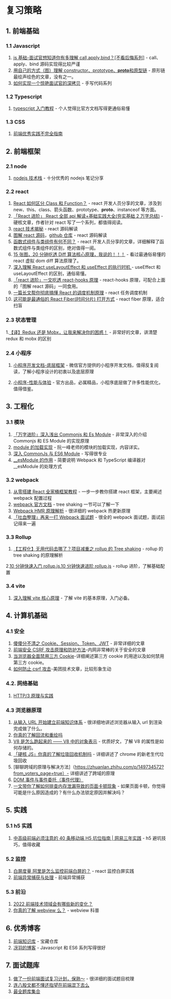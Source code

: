 # 复习策略

## 1. 前端基础

### 1.1 Javascript

1. [js 基础-面试官想知道你有多理解 call,apply,bind？[不看后悔系列]](https://juejin.cn/post/6844903906279964686) - call、apply、bind 源码实现得比较严谨
2. [用自己的方式（图）理解 constructor、prototype、**proto**和原型链](https://juejin.cn/post/6844903837623386126) - 原形链最绘声绘色的文章，没有之一。
3. [如何实现一个惊艳面试官的深拷贝](https://juejin.cn/post/6844903929705136141) - 手写代码系列

### 1.2 Typescript

1. [typescript 入门教程](https://ts.xcatliu.com/introduction/index.html) - 个人觉得比官方文档写得更通俗易懂

### 1.3 CSS

1. [前端优秀实践不完全指南](https://juejin.cn/post/6932647134944886797)

## 2. 前端框架

### 2.1 node

1. [nodejs 技术栈](https://www.nodejs.red/#/) - 十分优秀的 nodejs 笔记分享

### 2.2 react

1. [React 如何区分 Class 和 Function？](https://overreacted.io/zh-hans/how-does-react-tell-a-class-from-a-function/) - react 开发人员分享的文章，涉及到 new、this、class、箭头函数、prototype、**proto**、instanceof 等方面。
2. [「React 进阶」 React 全部 api 解读+基础实践大全(夯实基础 2 万字总结)](https://juejin.cn/post/6950063294270930980#heading-41) - 硬核文章，作者针对 react 写了一个系列，都值得阅读。
3. [react 技术揭秘](https://react.iamkasong.com/) - react 源码解读
4. [图解 react 源码](https://7kms.github.io/react-illustration-series/)，[github 仓库](https://github.com/7kms/react-illustration-series) - react 源码解读
5. [函数式组件与类组件有何不同？](https://overreacted.io/zh-hans/how-are-function-components-different-from-classes/) - react 开发人员分享的文章，详细解释了函数式组件与类组件的区别，绝对值得一阅。
6. [15 张图，20 分钟吃透 Diff 算法核心原理，我说的！！！](https://juejin.cn/post/6994959998283907102#comment) - 看过最通俗易懂的 react 虚拟 dom diff 算法原理了。
7. [深入理解 React useLayoutEffect 和 useEffect 的执行时机 ](https://www.cnblogs.com/iheyunfei/p/13065047.html) - useEffect 和 useLayoutEffect 的区别，通俗易懂。
8. [「react 进阶」一文吃透 react-hooks 原理](https://juejin.cn/post/6944863057000529933) - react-hooks 原理，可配合上面的「图解 react 源码」一同食用。
9. [一篇长文帮你彻底搞懂 React 的调度机制原理](https://segmentfault.com/a/1190000039101758) - react 任务调度机制
10. [这可能是最通俗的 React Fiber(时间分片) 打开方式](https://juejin.cn/post/6844903975112671239) - react fiber 原理，适合扫盲

### 2.3 状态管理

1.[【译】Redux 还是 Mobx，让我来解决你的困惑！](https://segmentfault.com/a/1190000011148981) - 非常好的文章，讲清楚 redux 和 mobx 的区别

### 2.4 小程序

1. [小程序开发文档-底层框架](https://developers.weixin.qq.com/ebook?action=get_post_info&docid=0000e82f924ca0bb00869a5de5ec0a) - 微信官方提供的小程序开发文档，值得反复阅读，了解小程序设计的初衷以及底层原理

2. [小程序-性能与体验](https://developers.weixin.qq.com/miniprogram/dev/framework/performance/tips/start.html) - 官方出品，必属精品，小程序底层做了许多性能优化，值得借鉴。

## 3. 工程化

### 3.1 模块

1. [「万字进阶」深入浅出 Commonjs 和 Es Module](https://juejin.cn/post/6994224541312483336) - 非常深入的介绍 Commonjs 和 ES Module 的实现原理
2. [module 的加载实现](https://es6.ruanyifeng.com/#docs/module-loader) - 阮一峰老师的模块的加载实现，内容详实。
3. [深入 CommonJs 与 ES6 Module](https://segmentfault.com/a/1190000017878394) - 写得很专业
4. [\_\_esModule 的作用](https://toyobayashi.github.io/2020/06/29/ESModule/) - 简要说明 Webpack 和 TypeScript 编译器对 \_\_esModule 的处理方式

### 3.2 webpack

1. [从零搭建 React 全家桶框架教程](https://github.com/brickspert/blog/issues/1) - 一步一步教你搭建 react 框架，主要阐述 webpack 配置过程
2. [webpack 官方文档](https://webpack.docschina.org/guides/tree-shaking/) - tree shaking 一节可以了解一下
3. [Webpack HMR 原理解析](https://zhuanlan.zhihu.com/p/30669007) - 很详细的 webpack 热更新原理
4. [「吐血整理」再来一打 Webpack 面试题](https://juejin.cn/post/6844904094281236487) - 很全的 webpack 面试题，面试前记得来一遍

### 3.3 Rollup

1. [【工程化】无用代码去哪了？项目减重之 rollup 的 Tree shaking](https://jishuin.proginn.com/p/763bfbd5c646) - rollup 的 tree shaking 的原理解析

2.[10 分钟快速入门 rollup.js](https://www.imooc.com/article/262083),[10 分钟快速进阶 rollup.js](https://www.imooc.com/article/263597) - rollup 进阶，了解基础配置

### 3.4 vite

1. [深入理解 vite 核心原理](https://juejin.cn/post/7064853960636989454) - 了解 vite 的基本原理，入门必备。

## 4. 计算机基础

### 4.1 安全

1. [傻傻分不清之 Cookie、Session、Token、JWT](https://juejin.cn/post/6844904034181070861) - 非常详细的文章
2. [前端安全 CSRF 攻击原理和防护方法](https://km.woa.com/group/502/articles/show/512126?kmref=vkm_top10_list)-内网非常棒的关于安全的文章
3. [当浏览器全面禁用三方 Cookie](https://juejin.cn/post/6844904128557105166)-详细阐述第三方 cookie 的用途以及如何禁用第三方 cookie。
4. [如何防止 csrf 攻击](https://tech.meituan.com/2018/10/11/fe-security-csrf.html)-美团技术文章，比较形象生动

### 4.2. 网络基础

1. [HTTP/3 原理与实践](https://mp.weixin.qq.com/s/iF0wbV5o7HVjGG_Cb-RcOg)

### 4.3 浏览器原理

1. [从输入 URL 开始建立前端知识体系](https://juejin.cn/post/6935232082482298911) - 很详细地讲述浏览器从输入 url 到渲染完成做了什么。
2. [你真的了解回流和重绘吗](https://juejin.cn/post/6844903779700047885)
3. [V8 是怎么跑起来的 —— V8 中的对象表示](https://www.cnblogs.com/chargeworld/p/12236848.html) - 优质好文，了解 V8 的属性是如何存储的。
4. [「硬核 JS」你真的了解垃圾回收机制吗](https://juejin.cn/post/6981588276356317214) - 详细讲述了 chrome 的新老生代垃圾回收
5. [聊聊跨域的原理与解决方法]（https://zhuanlan.zhihu.com/p/149734572?from_voters_page=true）- 详细讲述了跨域的原理
6. [DOM 事件与事件委托（事件代理）](https://zhuanlan.zhihu.com/p/176515098)
7. [一文带你了解如何排查内存泄漏导致的页面卡顿现象](https://juejin.cn/post/6947841638118998029) - 如果页面卡顿，你觉得可能是什么原因造成的？有什么办法锁定原因并解决吗？

## 5. 实践

### 5.1 h5 实践

1. [中高级前端必须注意的 40 条移动端 H5 坑位指南 | 网易三年实践](https://juejin.cn/post/6921886428158754829#heading-19) - h5 避坑技巧，值得收藏

### 5.2 监控

1. [白屏度量 阿里是怎么监控前端白屏的？](https://mp.weixin.qq.com/s/kP2uwtjh3f8n3uMNKyc__A) - react 监控白屏实践
2. [前端异常捕获与处理](https://juejin.cn/post/6932620551827488775) - 前端异常捕获

### 5.3 前沿

1. [2022 前端技术领域会有哪些新的变化？](https://www.zhihu.com/question/493891614/answer/2308096700)
2. [你真的了解 webview 么？](https://zhuanlan.zhihu.com/p/58691238) - webview 科普

## 6. 优秀博客

1. [前端知识库](https://www.html5iq.com/6010198a9ab55c133a95671a.html) - 宝藏仓库
2. [冴羽的博客](https://github.com/mqyqingfeng/Blog) - Javascript 和 ES6 系列写得很好

## 7. 面试题库

1. [做了一份前端面试复习计划，保熟～](https://juejin.cn/post/7061588533214969892#heading-57) - 很详细的面试题目梳理
2. [连八股文都不懂还指望在前端混下去么](https://juejin.cn/post/7016593221815910408)
3. [最全题库集合](https://www.html5iq.com/5feb26ddf72c21052324d0fd.html)
